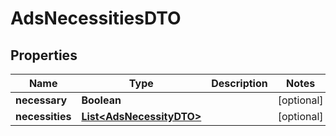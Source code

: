 # AdsNecessitiesDTO

## Properties
Name | Type | Description | Notes
------------ | ------------- | ------------- | -------------
**necessary** | **Boolean** |  |  [optional]
**necessities** | [**List&lt;AdsNecessityDTO&gt;**](AdsNecessityDTO.md) |  |  [optional]
